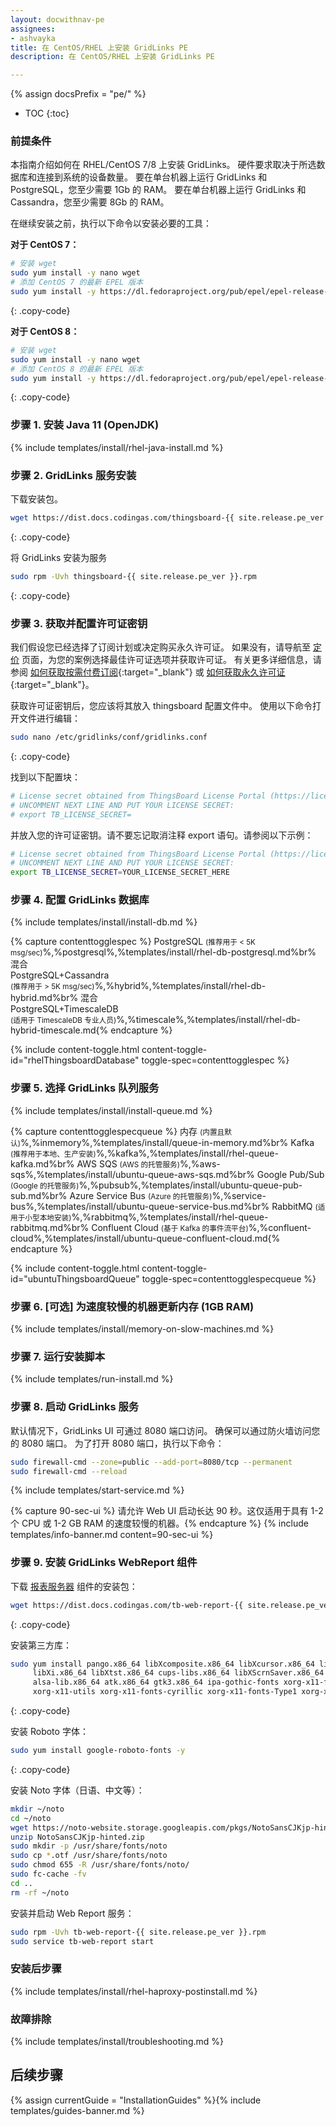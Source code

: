 ```yaml
---
layout: docwithnav-pe
assignees:
- ashvayka
title: 在 CentOS/RHEL 上安装 GridLinks PE
description: 在 CentOS/RHEL 上安装 GridLinks PE

---
```


{% assign docsPrefix = "pe/" %}

* TOC
{:toc}

### 前提条件

本指南介绍如何在 RHEL/CentOS 7/8 上安装 GridLinks。
硬件要求取决于所选数据库和连接到系统的设备数量。
要在单台机器上运行 GridLinks 和 PostgreSQL，您至少需要 1Gb 的 RAM。
要在单台机器上运行 GridLinks 和 Cassandra，您至少需要 8Gb 的 RAM。

在继续安装之前，执行以下命令以安装必要的工具：

**对于 CentOS 7：**

```bash
# 安装 wget
sudo yum install -y nano wget
# 添加 CentOS 7 的最新 EPEL 版本
sudo yum install -y https://dl.fedoraproject.org/pub/epel/epel-release-latest-7.noarch.rpm

```
{: .copy-code}

**对于 CentOS 8：**

```bash
# 安装 wget
sudo yum install -y nano wget
# 添加 CentOS 8 的最新 EPEL 版本
sudo yum install -y https://dl.fedoraproject.org/pub/epel/epel-release-latest-8.noarch.rpm

```
{: .copy-code}

### 步骤 1. 安装 Java 11 (OpenJDK) 

{% include templates/install/rhel-java-install.md %}

### 步骤 2. GridLinks 服务安装

下载安装包。

```bash
wget https://dist.docs.codingas.com/thingsboard-{{ site.release.pe_ver }}.rpm
```
{: .copy-code}

将 GridLinks 安装为服务

```bash
sudo rpm -Uvh thingsboard-{{ site.release.pe_ver }}.rpm
```
{: .copy-code}

### 步骤 3. 获取并配置许可证密钥

我们假设您已经选择了订阅计划或决定购买永久许可证。
如果没有，请导航至 [定价](/pricing/) 页面，为您的案例选择最佳许可证选项并获取许可证。
有关更多详细信息，请参阅 [如何获取按需付费订阅](https://www.youtube.com/watch?v=dK-QDFGxWek){:target="_blank"} 或 [如何获取永久许可证](https://www.youtube.com/watch?v=GPe0lHolWek){:target="_blank"}。

获取许可证密钥后，您应该将其放入 thingsboard 配置文件中。
使用以下命令打开文件进行编辑：

```bash 
sudo nano /etc/gridlinks/conf/gridlinks.conf
``` 
{: .copy-code}

找到以下配置块：

```bash
# License secret obtained from ThingsBoard License Portal (https://license.docs.codingas.com)
# UNCOMMENT NEXT LINE AND PUT YOUR LICENSE SECRET:
# export TB_LICENSE_SECRET=
```

并放入您的许可证密钥。请不要忘记取消注释 export 语句。请参阅以下示例：

```bash
# License secret obtained from ThingsBoard License Portal (https://license.docs.codingas.com)
# UNCOMMENT NEXT LINE AND PUT YOUR LICENSE SECRET:
export TB_LICENSE_SECRET=YOUR_LICENSE_SECRET_HERE
``` 

### 步骤 4. 配置 GridLinks 数据库

{% include templates/install/install-db.md %}

{% capture contenttogglespec %}
PostgreSQL <small>(推荐用于 < 5K msg/sec)</small>%,%postgresql%,%templates/install/rhel-db-postgresql.md%br%
混合 <br>PostgreSQL+Cassandra<br><small>(推荐用于 > 5K msg/sec)</small>%,%hybrid%,%templates/install/rhel-db-hybrid.md%br%
混合 <br>PostgreSQL+TimescaleDB<br><small>(适用于 TimescaleDB 专业人员)</small>%,%timescale%,%templates/install/rhel-db-hybrid-timescale.md{% endcapture %}


{% include content-toggle.html content-toggle-id="rhelThingsboardDatabase" toggle-spec=contenttogglespec %} 

### 步骤 5. 选择 GridLinks 队列服务

{% include templates/install/install-queue.md %}

{% capture contenttogglespecqueue %}
内存 <small>(内置且默认)</small>%,%inmemory%,%templates/install/queue-in-memory.md%br%
Kafka <small>(推荐用于本地、生产安装)</small>%,%kafka%,%templates/install/rhel-queue-kafka.md%br%
AWS SQS <small>(AWS 的托管服务)</small>%,%aws-sqs%,%templates/install/ubuntu-queue-aws-sqs.md%br%
Google Pub/Sub <small>(Google 的托管服务)</small>%,%pubsub%,%templates/install/ubuntu-queue-pub-sub.md%br%
Azure Service Bus <small>(Azure 的托管服务)</small>%,%service-bus%,%templates/install/ubuntu-queue-service-bus.md%br%
RabbitMQ <small>(适用于小型本地安装)</small>%,%rabbitmq%,%templates/install/rhel-queue-rabbitmq.md%br%
Confluent Cloud <small>(基于 Kafka 的事件流平台)</small>%,%confluent-cloud%,%templates/install/ubuntu-queue-confluent-cloud.md{% endcapture %}

{% include content-toggle.html content-toggle-id="ubuntuThingsboardQueue" toggle-spec=contenttogglespecqueue %} 

### 步骤 6. [可选] 为速度较慢的机器更新内存 (1GB RAM) 

{% include templates/install/memory-on-slow-machines.md %} 

### 步骤 7. 运行安装脚本
{% include templates/run-install.md %} 


### 步骤 8. 启动 GridLinks 服务

默认情况下，GridLinks UI 可通过 8080 端口访问。
确保可以通过防火墙访问您的 8080 端口。
为了打开 8080 端口，执行以下命令：

```bash
sudo firewall-cmd --zone=public --add-port=8080/tcp --permanent
sudo firewall-cmd --reload
```   

{% include templates/start-service.md %}

{% capture 90-sec-ui %}
请允许 Web UI 启动长达 90 秒。这仅适用于具有 1-2 个 CPU 或 1-2 GB RAM 的速度较慢的机器。{% endcapture %}
{% include templates/info-banner.md content=90-sec-ui %}

### 步骤 9. 安装 GridLinks WebReport 组件

下载 [报表服务器](/docs/user-guide/reporting/#reports-server) 组件的安装包：

```bash
wget https://dist.docs.codingas.com/tb-web-report-{{ site.release.pe_ver }}.rpm
```
{: .copy-code}

安装第三方库：

```bash
sudo yum install pango.x86_64 libXcomposite.x86_64 libXcursor.x86_64 libXdamage.x86_64 libXext.x86_64 \
     libXi.x86_64 libXtst.x86_64 cups-libs.x86_64 libXScrnSaver.x86_64 libXrandr.x86_64 GConf2.x86_64 \
     alsa-lib.x86_64 atk.x86_64 gtk3.x86_64 ipa-gothic-fonts xorg-x11-fonts-100dpi xorg-x11-fonts-75dpi \
     xorg-x11-utils xorg-x11-fonts-cyrillic xorg-x11-fonts-Type1 xorg-x11-fonts-misc unzip nss -y
```
{: .copy-code}

安装 Roboto 字体：

```bash
sudo yum install google-roboto-fonts -y
```
{: .copy-code}

安装 Noto 字体（日语、中文等）：

```bash
mkdir ~/noto
cd ~/noto
wget https://noto-website.storage.googleapis.com/pkgs/NotoSansCJKjp-hinted.zip
unzip NotoSansCJKjp-hinted.zip
sudo mkdir -p /usr/share/fonts/noto
sudo cp *.otf /usr/share/fonts/noto
sudo chmod 655 -R /usr/share/fonts/noto/
sudo fc-cache -fv
cd ..
rm -rf ~/noto
```

安装并启动 Web Report 服务：

```bash
sudo rpm -Uvh tb-web-report-{{ site.release.pe_ver }}.rpm
sudo service tb-web-report start
```

### 安装后步骤

{% include templates/install/rhel-haproxy-postinstall.md %}

### 故障排除

{% include templates/install/troubleshooting.md %}

## 后续步骤



{% assign currentGuide = "InstallationGuides" %}{% include templates/guides-banner.md %}
